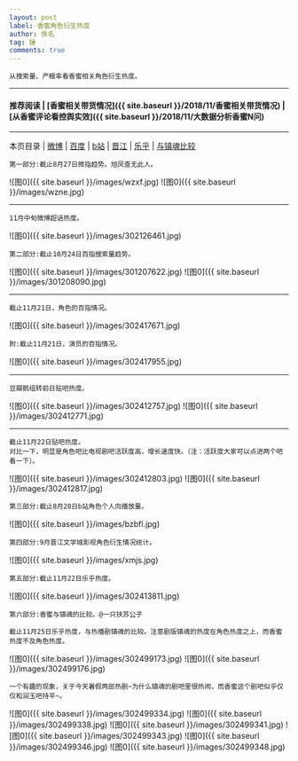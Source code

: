 ```yaml
---
layout: post
label: 香蜜角色衍生热度
author: 佚名
tag: 锤
comments: true
---
```


    从搜索量、产粮率看香蜜相关角色衍生热度。

---
#### 推荐阅读 | [香蜜相关带货情况]({{ site.baseurl }}/2018/11/香蜜相关带货情况) | [从香蜜评论看控舆实效]({{ site.baseurl }}/2018/11/大数据分析香蜜N问)
---
本页目录 \| [微博](#dxjje) \| [百度](#dxjjb) \| [b站](#dxjja) \| [晋江](#dxjjc) \| [乐乎](#dxjjd) \| [与镇魂比较](#dxjjf)

<a name="dxjje"></a>

    第一部分:截止8月27日微指趋势。旭凤查无此人。
  
![图0]({{ site.baseurl }}/images/wzxf.jpg)
![图0]({{ site.baseurl }}/images/wzne.jpg)

---

    11月中旬微博超话热度。
    
![图0]({{ site.baseurl }}/images/302126461.jpg)



<a name="dxjjb"></a>

    第二部分:截止10月24日百指搜索量趋势。
  
![图0]({{ site.baseurl }}/images/301207622.jpg)
![图0]({{ site.baseurl }}/images/301208090.jpg)

---

    截止11月21日，角色的百指情况。

![图0]({{ site.baseurl }}/images/302417671.jpg)

    附:截止11月21日，演员的百指情况。

![图0]({{ site.baseurl }}/images/302417955.jpg)

  

---    
    
    豆瓣鹅组转前日贴吧热度。
  
![图0]({{ site.baseurl }}/images/302412757.jpg)
![图0]({{ site.baseurl }}/images/302412771.jpg)

---

    截止11月22日贴吧热度。
    对比一下，明显是角色吧比电视剧吧活跃度高，增长速度快。（注：活跃度大家可以点进两个吧看一下）。
    
![图0]({{ site.baseurl }}/images/302412803.jpg)
![图0]({{ site.baseurl }}/images/302412817.jpg)



<a name="dxjja"></a>

    第三部分:截止8月28日b站角色个人向播放量。
  
![图0]({{ site.baseurl }}/images/bzbfl.jpg)



<a name="dxjjc"></a>

    第四部分:9月晋江文学城影视角色衍生情况统计。

![图0]({{ site.baseurl }}/images/xmjs.jpg)



<a name="dxjjd"></a>

    第五部分:截止11月22日乐乎热度。

![图0]({{ site.baseurl }}/images/302413811.jpg)


<a name="dxjjf"></a>

    第六部分:香蜜与镇魂的比较。@一只扶苏公子
    
    截止11月25日乐乎热度，与热播剧镇魂的比较。注意剧版镇魂的热度在角色热度之上，而香蜜热度不及角色热度。

![图0]({{ site.baseurl }}/images/302499173.jpg)
![图0]({{ site.baseurl }}/images/302499176.jpg)

    一个有趣的现象，关于今天暑假两部热剧~为什么镇魂的剧吧里很热闹，而香蜜这个剧吧似乎仅仅和润玉吧持平~。

![图0]({{ site.baseurl }}/images/302499334.jpg)
![图0]({{ site.baseurl }}/images/302499338.jpg)
![图0]({{ site.baseurl }}/images/302499341.jpg)
![图0]({{ site.baseurl }}/images/302499343.jpg)
![图0]({{ site.baseurl }}/images/302499346.jpg)
![图0]({{ site.baseurl }}/images/302499348.jpg)



